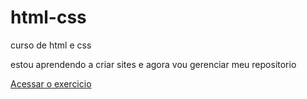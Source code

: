 # html-css
 curso de html e css
 
 estou aprendendo a criar sites e agora vou gerenciar meu repositorio

<a href="https://gariafonso.github.io/html-css/ex017/">Acessar o exercicio</a>
